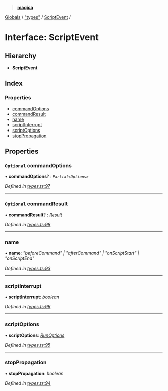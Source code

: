 > **[magica](../README.md)**

[Globals](../README.md) / ["types"](../modules/_types_.md) / [ScriptEvent](_types_.scriptevent.md) /

# Interface: ScriptEvent

## Hierarchy

* **ScriptEvent**

## Index

### Properties

* [commandOptions](_types_.scriptevent.md#optional-commandoptions)
* [commandResult](_types_.scriptevent.md#optional-commandresult)
* [name](_types_.scriptevent.md#name)
* [scriptInterrupt](_types_.scriptevent.md#scriptinterrupt)
* [scriptOptions](_types_.scriptevent.md#scriptoptions)
* [stopPropagation](_types_.scriptevent.md#stoppropagation)

## Properties

### `Optional` commandOptions

• **commandOptions**? : *`Partial<Options>`*

*Defined in [types.ts:97](https://github.com/cancerberoSgx/magica/blob/8ec8971/src/types.ts#L97)*

___

### `Optional` commandResult

• **commandResult**? : *[Result](_types_.result.md)*

*Defined in [types.ts:98](https://github.com/cancerberoSgx/magica/blob/8ec8971/src/types.ts#L98)*

___

###  name

• **name**: *"beforeCommand" | "afterCommand" | "onScriptStart" | "onScriptEnd"*

*Defined in [types.ts:93](https://github.com/cancerberoSgx/magica/blob/8ec8971/src/types.ts#L93)*

___

###  scriptInterrupt

• **scriptInterrupt**: *boolean*

*Defined in [types.ts:96](https://github.com/cancerberoSgx/magica/blob/8ec8971/src/types.ts#L96)*

___

###  scriptOptions

• **scriptOptions**: *[RunOptions](_types_.runoptions.md)*

*Defined in [types.ts:95](https://github.com/cancerberoSgx/magica/blob/8ec8971/src/types.ts#L95)*

___

###  stopPropagation

• **stopPropagation**: *boolean*

*Defined in [types.ts:94](https://github.com/cancerberoSgx/magica/blob/8ec8971/src/types.ts#L94)*